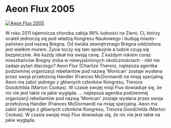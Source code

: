 Aeon Flux 2005 
=============
[![Aeon Flux 2005 ](http://vidos.pl/images/player.gif)](http://vidos.pl/aeon-flux-2005)

 W roku 2011 tajemnicza choroba zabija 99% ludności na Ziemi. Ci, którzy ocaleli jednoczą się pod władzą Kongresu Naukowego i budują miasto-państwo pod nazwą Bregna. Od świata zewnętrznego Bregna oddzielona jest wielkim murem. Życie toczy się tam spokojnie a ludzie czują się bezpiecznie. Ale każdy ideał ma swoją cenę. Z każdym rokiem coraz  mieszkańców Bregny znika w niewyjaśnionych okolicznościach - nikt nie zadaje pytań dlaczego? Aeon Flux (Charlize Theron), najlepsza agentka podziemnej organizacji rebeliantów pod nazwą 'Monican' zostaje wysłana przez swoja przełożoną Handler (Frances McDormand) na misję specjalną. Aeon ma zabić jednego z głównych członków Kongresu, Trevora Goodchilda (Marton Csokas). W czasie swojej misji Flux dowiaduje się, że nic nie jest takie na jakie wygląda.  ... najlepsza agentka podziemnej organizacji rebeliantów pod nazwą 'Monican' zostaje wysłana przez swoja przełożoną Handler (Frances McDormand) na misję specjalną. Aeon ma zabić jednego z głównych członków Kongresu, Trevora Goodchilda (Marton Csokas). W czasie swojej misji Flux dowiaduje się, że nic nie jest takie na jakie wygląda.
